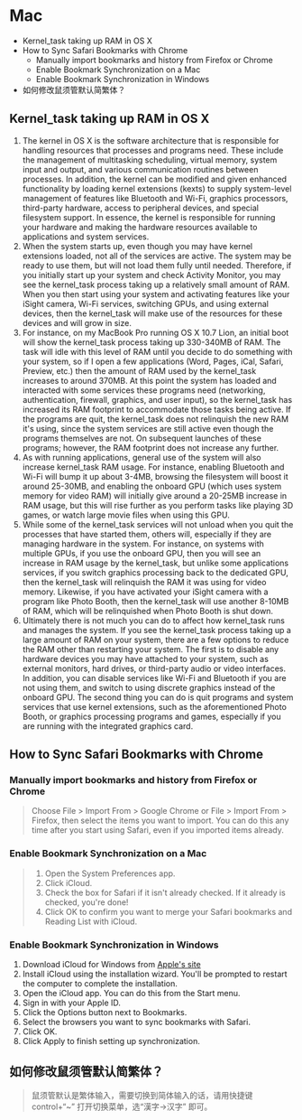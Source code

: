 # Mac
<!-- MarkdownTOC -->

- Kernel_task taking up RAM in OS X
- How to Sync Safari Bookmarks with Chrome
    - Manually import bookmarks and history from Firefox or Chrome
    - Enable Bookmark Synchronization on a Mac
    - Enable Bookmark Synchronization in Windows
- 如何修改鼠须管默认简繁体？

<!-- /MarkdownTOC -->

## Kernel_task taking up RAM in OS X
1. The kernel in OS X is the software architecture that is responsible for handling resources that processes and programs need. These include the management of multitasking scheduling, virtual memory, system input and output, and various communication routines between processes. In addition, the kernel can be modified and given enhanced functionality by loading kernel extensions (kexts) to supply system-level management of features like Bluetooth and Wi-Fi, graphics processors, third-party hardware, access to peripheral devices, and special filesystem support. In essence, the kernel is responsible for running your hardware and making the hardware resources available to applications and system services.
2. When the system starts up, even though you may have kernel extensions loaded, not all of the services are active. The system may be ready to use them, but will not load them fully until needed. Therefore, if you initially start up your system and check Activity Monitor, you may see the kernel_task process taking up a relatively small amount of RAM. When you then start using your system and activating features like your iSight camera, Wi-Fi services, switching GPUs, and using external devices, then the kernel_task will make use of the resources for these devices and will grow in size.
3. For instance, on my MacBook Pro running OS X 10.7 Lion, an initial boot will show the kernel_task process taking up 330-340MB of RAM. The task will idle with this level of RAM until you decide to do something with your system, so if I open a few applications (Word, Pages, iCal, Safari, Preview, etc.) then the amount of RAM used by the kernel_task increases to around 370MB. At this point the system has loaded and interacted with some services these programs need (networking, authentication, firewall, graphics, and user input), so the kernel_task has increased its RAM footprint to accommodate those tasks being active. If the programs are quit, the kernel_task does not relinquish the new RAM it's using, since the system services are still active even though the programs themselves are not. On subsequent launches of these programs; however, the RAM footprint does not increase any further.
4. As with running applications, general use of the system will also increase kernel_task RAM usage. For instance, enabling Bluetooth and Wi-Fi will bump it up about 3-4MB, browsing the filesystem will boost it around 25-30MB, and enabling the onboard GPU (which uses system memory for video RAM) will initially give around a 20-25MB increase in RAM usage, but this will rise further as you perform tasks like playing 3D games, or watch large movie files when using this GPU.
5. While some of the kernel_task services will not unload when you quit the processes that have started them, others will, especially if they are managing hardware in the system. For instance, on systems with multiple GPUs, if you use the onboard GPU, then you will see an increase in RAM usage by the kernel_task, but unlike some applications services, if you switch graphics processing back to the dedicated GPU, then the kernel_task will relinquish the RAM it was using for video memory. Likewise, if you have activated your iSight camera with a program like Photo Booth, then the kernel_task will use another 8-10MB of RAM, which will be relinquished when Photo Booth is shut down.
6. Ultimately there is not much you can do to affect how kernel_task runs and manages the system. If you see the kernel_task process taking up a large amount of RAM on your system, there are a few options to reduce the RAM other than restarting your system. The first is to disable any hardware devices you may have attached to your system, such as external monitors, hard drives, or third-party audio or video interfaces. In addition, you can disable services like Wi-Fi and Bluetooth if you are not using them, and switch to using discrete graphics instead of the onboard GPU. The second thing you can do is quit programs and system services that use kernel extensions, such as the aforementioned Photo Booth, or graphics processing programs and games, especially if you are running with the integrated graphics card.

## How to Sync Safari Bookmarks with Chrome
### Manually import bookmarks and history from Firefox or Chrome
> Choose File > Import From > Google Chrome or File > Import From > Firefox, then select the items you want to import. You can do this any time after you start using Safari, even if you imported items already.
### Enable Bookmark Synchronization on a Mac
> 1. Open the System Preferences app.
> 2. Click iCloud.
> 3. Check the box for Safari if it isn't already checked. If it already is checked, you're done!
> 4. Click OK to confirm you want to merge your Safari bookmarks and Reading List with iCloud.
### Enable Bookmark Synchronization in Windows
1. Download iCloud for Windows from [Apple's site](https://support.apple.com/zh-cn/HT202806)
2. Install iCloud using the installation wizard. You'll be prompted to restart the computer to complete the installation.
3. Open the iCloud app. You can do this from the Start menu.
4. Sign in with your Apple ID.
5. Click the Options button next to Bookmarks.
6. Select the browsers you want to sync bookmarks with Safari.
7. Click OK.
8. Click Apply to finish setting up synchronization.

## 如何修改鼠须管默认简繁体？
> 鼠须管默认是繁体输入，需要切换到简体输入的话，请用快捷键 control+“~”  打开切换菜单，选“漢字→汉字” 即可。
